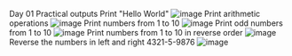 Day 01 Practical outputs
Print "Hello World"
![image](https://github.com/user-attachments/assets/a9e6d2b8-da4e-4bcf-a131-b52ca20f7217)
Print arithmetic operations
![image](https://github.com/user-attachments/assets/c27a2d4d-ff9b-4a5f-af48-0ba635da304a)
Print numbers from 1 to 10
![image](https://github.com/user-attachments/assets/fe131b3f-15ba-4f05-aa2b-af2c51edb203)
Print odd numbers from 1 to 10
![image](https://github.com/user-attachments/assets/bb762b8e-43e2-4a4a-8027-7d605ef4f0d9)
Print numbers from 1 to 10 in reverse order
![image](https://github.com/user-attachments/assets/b1dc7920-59da-48ae-87b6-f95bdfafb56d)
Reverse the numbers in left and right 4321-5-9876
![image](https://github.com/user-attachments/assets/735bfbf3-8dff-4eeb-bb76-f56e78a974d3)








